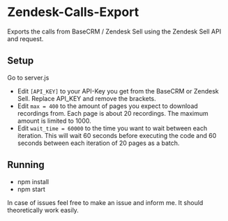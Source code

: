 # Zendesk-Calls-Export
Exports the calls from BaseCRM / Zendesk Sell using the Zendesk Sell API and request.

## Setup

Go to server.js

- Edit ``[API_KEY]`` to your API-Key you get from the BaseCRM or Zendesk Sell. Replace API_KEY and remove the brackets.
- Edit ``max = 400`` to the amount of pages you expect to download recordings from. Each page is about 20 recordings. The maximum amount is limited to 1000.
- Edit ``wait_time = 60000`` to the time you want to wait between each iteration. This will wait 60 seconds before executing the code and 60 seconds between each iteration of 20 pages as a batch.

## Running

- npm install
- npm start

In case of issues feel free to make an issue and inform me. It should theoretically work easily.
